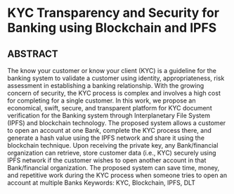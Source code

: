 # KYC Transparency and Security for Banking using Blockchain and IPFS

## ABSTRACT

The know your customer or know your client (KYC) is a guideline for the banking 
system to validate a customer using identity, appropriateness, risk assessment in establishing 
a banking relationship. With the growing concern of security, the KYC process is complex and 
involves a high cost for completing for a single customer. In this work, we propose an 
economical, swift, secure, and transparent platform for KYC document verification for the 
Banking system through Interplanetary File System (IPFS) and blockchain technology. The 
proposed system allows a customer to open an account at one Bank, complete the KYC process 
there, and generate a hash value using the IPFS network and share it using the blockchain 
technique. Upon receiving the private key, any Bank/financial organization can retrieve, store 
customer data (i.e., KYC) securely using IPFS network if the customer wishes to open another 
account in that Bank/financial organization. The proposed system can save time, money, and 
repetitive work during the KYC process when someone tries to open an account at multiple 
Banks 
Keywords: KYC, Blockchain, IPFS, DLT



